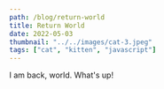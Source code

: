 ```yaml
---
path: /blog/return-world
title: Return World
date: 2022-05-03
thumbnail: "../../images/cat-3.jpeg"
tags: ["cat", "kitten", "javascript"]
---
```


I am back, world. What's up!
